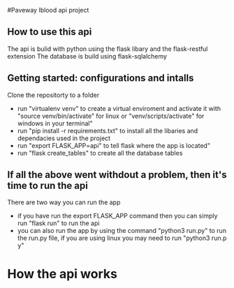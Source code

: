 #Paveway Iblood api project

## How to use this api 
The api is bulid with python using the flask libary and the flask-restful extension
The database is build using flask-sqlalchemy 

## Getting started: configurations and intalls 
Clone the repositorty to a folder
* run "virtualenv venv" to create a virtual enviroment and activate it with "source venv/bin/activate" for linux or "venv/scripts/activate" for windows in your terminal"
* run "pip install -r requirements.txt" to install all the libaries and dependacies used in the project
* run "export FLASK_APP=api" to tell flask where the app is located"
* run "flask create_tables" to create all the database tables 

## If all the above went withdout a problem, then it's time to run the api
There are two way you can run the app
* if you have run the export FLASK_APP command then you can simply run "flask run" to run the api 
* you can also run the app by using the command "python3 run.py" to run the run.py file, if you are using linux you may need to run "python3 run.p
y"

# How the api works